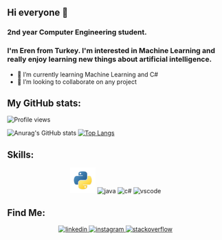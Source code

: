## Hi everyone 👋
### 2nd year Computer Engineering student.

### I'm Eren from Turkey. I'm interested in Machine Learning and really enjoy learning new things about artificial intelligence.

- 🌱 I’m currently learning Machine Learning and C# 
- 👯 I’m looking to collaborate on any project 

## My GitHub stats:
![Profile views](https://gpvc.arturio.dev/ferenozcelik)  

![Anurag's GitHub stats](https://github-readme-stats.vercel.app/api?username=ferenozcelik&theme=radical&show_icons=true) [![Top Langs](https://github-readme-stats.vercel.app/api/top-langs/?username=ferenozcelik)](https://github.com/anuraghazra/github-readme-stats)


## Skills: 
<p align="center">
  <img src="https://raw.githubusercontent.com/github/explore/80688e429a7d4ef2fca1e82350fe8e3517d3494d/topics/python/python.png" alt="python" height="60">
  <img src="https://i.ibb.co/pJWYbp0/image-removebg-preview-4.png" alt="java" height="60">
  <img src="https://i.ibb.co/zFkYFrp/image-removebg-preview-3.png" alt="c#" height="60">
  <img src="https://i.ibb.co/DW3mfX1/image.png" alt="vscode" height="60">
</p>

## Find Me: 
<p align="center">
  <a href="https://www.linkedin.com/in/ferenozcelik/"> <img src="https://cdn.jsdelivr.net/npm/simple-icons@3.0.1/icons/linkedin.svg" alt="linkedin" height="50">
  <a href="https://www.instagram.com/erenn0z/"> <img src="https://cdn.jsdelivr.net/npm/simple-icons@3.0.1/icons/instagram.svg" alt="instagram" height="50">
  <a href="https://stackoverflow.com/users/erenoz"> <img src="https://cdn.jsdelivr.net/npm/simple-icons@3.0.1/icons/stackoverflow.svg" alt="stackoverflow" height="50">
</p>
  


